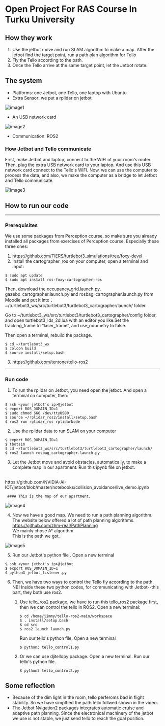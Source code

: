 # Open Project For RAS Course In Turku University


## How they work

1. Use the jetbot move and run SLAM algorithm to make a map. After the jetbot find the target point, run a path plan algorithm for Tello
2. Fly the Tello according to the path.
3. Once the Tello arrive at the same target point, let the Jetbot rotate.

## The system

* Platforms: one Jetbot, one Tello, one laptop with Ubuntu
* Extra Sensor: we put a rplidar on jetbot

![image1](images/20220524181645.jpg)

* An USB network card

![image2](images/2_286232-394x447.jpeg)
* Communication: ROS2
  

### How Jetbot and Tello communicate
First, make Jetbot and laptop, connect to the WIFI of your room's router. Then, plug the extra USB network card to your laptop. And use this USB network card connect to the Tello's WIFI. Now, we can use the computer to process the data, and also, we make the computer as a bridge to let Jetbot and Tello communicate.

![image3](images/0220524181424.jpg)

## How to run our code
---
### Prerequisites
We use some packages from Perception course, so make sure you already installed all packages from exercises of Perception course. Especially these three ones:
1. https://github.com/TIERS/turtlebot3_simulations/tree/foxy-devel 
2. Install the cartographer_ros on your computer, open a terminal and input:
```
$ sudo apt update
$ sudo apt install ros-foxy-cartographer-ros
```
Then, download the occupancy_grid.launch.py, gazebo_cartographer.launch.py and rosbag_cartographer.launch.py from Moodle and put it into：<br />
~/turtlebot3_ws/src/turtlebot3/turtlebot3_cartographer/launch/ folder

Go to ~/turtlebot3_ws/src/turtlebot3/turtlebot3_cartographer/config folder, and open turtlebot3_lds_2d.lua with an editor you like.Set the tracking_frame to “laser_frame”, and use_odometry to false.

Then open a terminal, rebuild the package.
```
$ cd ~/turtlebot3_ws
$ colcon build
$ source install/setup.bash
```
3. https://github.com/tentone/tello-ros2


---

### Run code
1. To run the rplidar on Jetbot, you need open the jetbot. And open a  terminal on computer, then:
```
$ ssh <your jetbot's ip>@jetbot
$ export ROS_DOMAIN_ID=1
$ sudo chmod 666 /dev/ttyUSB0
$ source ~/rplidar_ros2/install/setup.bash
$ ros2 run rplidar_ros rplidarNode
```

2. Use the rplidar data to run SLAM on your computer
```
$ export ROS_DOMAIN_ID=1
$ tbotsim
$ cd ~/turtlebot3_ws/src/turtlebot3/turtlebot3_cartographer/launch/
$ ros2 launch rosbag_cartographer.launch.py
```


3. Let the Jetbot move and avoid obstacles, automatically, to make a complete map in our apartment:
Run this ipynb file on jetbot.
<br />
https://github.com/NVIDIA-AI-IOT/jetbot/blob/master/notebooks/collision_avoidance/live_demo.ipynb


     #### This is the map of our apartment. 

![image4](images/1653501226(1).png)

4. Now we have a good map. We need to run a path planning algorithm. The website below offered a lot of path planning algorithms. <br />
https://github.com/zhm-real/PathPlanning
<br />We mainly chose A* algorithm.<br />This is the path we got.

![image5](images/tello_route.png)

5. Run our Jetbot's python file . Open a new terminal
```
$ ssh <your jetbot's ip>@jetbot
$ export ROS_DOMAIN_ID=1
$ python3 jetbot_listener.py
```
6. Then, we have two ways to control the Tello fly according to the path. NB! Inside these two python codes, for communicating with Jetbot--this part, they both use ros2.
   1. Use tello_ros2 package, we have to run this tello_ros2 package first, then we can control the tello in ROS2. Open a new terminal:
        ```
        $ cd /home/jimmy/tello-ros2-main/workspace
        $ . install/setup.bash
        $ cd src
        $ ros2 launch launch.py
        ```
        Run our tello's python file. Open a new terminal
        ```
        $ python3 tello_control1.py
        ```

   2. Or we can use djitellopy package. Open a new terminal. Run our tello's python file.
        ```
        $ python3 tello_control2.py
        ```


## Some reflection
- Because of the dim light in the room, tello perferoms bad in flight stability. So we have simplfied the path tello follwed shown in the video.
- The Jetbot Nvigation2 packages integrates automatic cruise and adaptive path planning. Since the electronical machinery of the jetbot we use is not stable, we just send tello to reach the goal position.